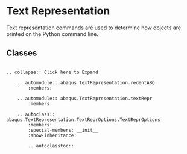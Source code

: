 # Text Representation

Text representation commands are used to determine how objects are printed on the Python command line.

## Classes

```{eval-rst}

.. collapse:: Click here to Expand

    .. automodule:: abaqus.TextRepresentation.redentABQ
        :members:

    .. automodule:: abaqus.TextRepresentation.textRepr
        :members:

    .. autoclass:: abaqus.TextRepresentation.TextReprOptions.TextReprOptions
        :members:
        :special-members: __init__
        :show-inheritance:

        .. autoclasstoc::
```
